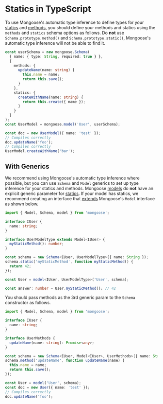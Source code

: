 # Statics in TypeScript

To use Mongoose's automatic type inference to define types for your [statics](../guide.html#statics) and [methods](../guide.html#methods), you should define your methods and statics using the `methods` and `statics` schema options as follows.
Do **not** use `Schema.prototype.method()` and `Schema.prototype.static()`, Mongoose's automatic type inference will not be able to find it.

```typescript
const userSchema = new mongoose.Schema(
  { name: { type: String, required: true } },
  {
    methods: {
      updateName(name: string) {
        this.name = name;
        return this.save();
      }
    },
    statics: {
      createWithName(name: string) {
        return this.create({ name });
      }
    }
  }
);
const UserModel = mongoose.model('User', userSchema);

const doc = new UserModel({ name: 'test' });
// Compiles correctly
doc.updateName('foo');
// Compiles correctly
UserModel.createWithName('bar');
```

## With Generics

We recommend using Mongoose's automatic type inference where possible, but you can use `Schema` and `Model` generics to set up type inference for your statics and methods.
Mongoose [models](../models.html) do **not** have an explicit generic parameter for [statics](../guide.html#statics).
If your model has statics, we recommend creating an interface that [extends](https://www.typescriptlang.org/docs/handbook/interfaces.html) Mongoose's `Model` interface as shown below.

```typescript
import { Model, Schema, model } from 'mongoose';

interface IUser {
  name: string;
}

interface UserModelType extends Model<IUser> {
  myStaticMethod(): number;
}

const schema = new Schema<IUser, UserModelType>({ name: String });
schema.static('myStaticMethod', function myStaticMethod() {
  return 42;
});

const User = model<IUser, UserModelType>('User', schema);

const answer: number = User.myStaticMethod(); // 42
```

You should pass methods as the 3rd generic param to the `Schema` constructor as follows.

```typescript
import { Model, Schema, model } from 'mongoose';

interface IUser {
  name: string;
}

interface UserMethods {
  updateName(name: string): Promise<any>;
}

const schema = new Schema<IUser, Model<IUser>, UserMethods>({ name: String });
schema.method('updateName', function updateName(name) {
  this.name = name;
  return this.save();
});

const User = model('User', schema);
const doc = new User({ name: 'test' });
// Compiles correctly
doc.updateName('foo');
```
